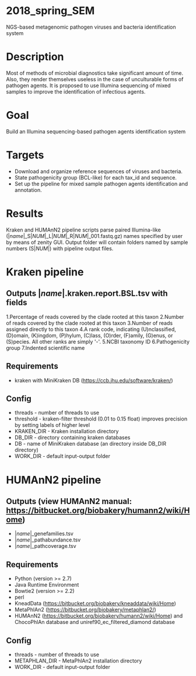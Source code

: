 # 2018_spring_SEM
NGS-based metagenomic pathogen viruses and bacteria identification system

# Description
Most of methods of microbial diagnostics take significant amount of time. Also, they render themselves useless in the case of unculturable forms of pathogen agents. It is proposed to use Illumina sequencing of mixed samples to improve the identification of infectious agents.

# Goal
Build an Illumina sequencing-based pathogen agents identification system

# Targets
- Download and organize reference sequences of viruses and bacteria.
- State pathogenicity group (BCL-like) for each tax_id and sequence.
- Set up the pipeline for mixed sample pathogen agents identification and annotation.

# Results
Kraken and HUMAnN2 pipeline scripts parse paired Illumina-like (|<i>name</i>|_S|<i>NUM</i>|_L|<i>NUM</i>|_R|<i>NUM</i>|_001.fastq.gz) names specified by user by means of zenity GUI.
Output folder will contain folders named by sample numbers (S|<i>NUM</i>|) with pipeline output files.
  
# Kraken pipeline
## Outputs |<i>name</i>|.kraken.report.BSL.tsv with fields
1.Percentage of reads covered by the clade rooted at this taxon
2.Number of reads covered by the clade rooted at this taxon
3.Number of reads assigned directly to this taxon
4.A rank code, indicating (U)nclassified, (D)omain, (K)ingdom, (P)hylum, (C)lass, (O)rder, (F)amily, (G)enus, or (S)pecies. All other ranks are simply '-'.
5.NCBI taxonomy ID
6.Pathogenicity group
7.Indented scientific name
## Requirements
- kraken with MiniKraken DB (https://ccb.jhu.edu/software/kraken/)
## Config
- threads - number of threads to use
- threshold - kraken-filter threshold (0.01 to 0.15 float) improves precision by setting labels of higher level
- KRAKEN_DIR - Kraken installation directory
- DB_DIR - directory containing kraken databases
- DB - name of MiniKraken database (an directory inside DB_DIR directory)
- WORK_DIR - default input-output folder
  
# HUMAnN2 pipeline
## Outputs (view HUMAnN2 manual: https://bitbucket.org/biobakery/humann2/wiki/Home)
- |<i>name</i>|_genefamilies.tsv
- |<i>name</i>|_pathabundance.tsv
- |<i>name</i>|_pathcoverage.tsv
## Requirements
- Python (version >= 2.7)
- Java Runtime Environment
- Bowtie2 (version >= 2.2)
- perl
- KneadData (https://bitbucket.org/biobakery/kneaddata/wiki/Home)
- MetaPhlAn2 (https://bitbucket.org/biobakery/metaphlan2/)
- HUMAnN2 (https://bitbucket.org/biobakery/humann2/wiki/Home) and ChocoPhlAn database and uniref90_ec_filtered_diamond database
## Config
- threads - number of threads to use
- METAPHLAN_DIR - MetaPhlAn2 installation directory
- WORK_DIR - default input-output folder
